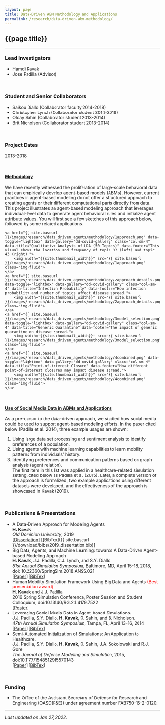 ```yaml
---
layout: page
title: Data-Driven ABM Methodology and Applications
permalink: /research/data-driven-abm-methodology/
---
```


## {{page.title}}

<hr/>

### Lead Investigators
- Hamdi Kavak
- Jose Padilla (Advisor)

<br/>

### Student and Senior Collaborators
- Saikou Diallo (Collaborator faculty 2014-2018)
- Christopher Lynch (Collaborator student 2014-2018)
- Olcay Sahin (Collaborator student 2013-2014)
- Brit Nicholson (Collaborator student 2013-2014)

<br/>

### Project Dates
2013-2018

<br/>

#### <u>Methodology</u>
We have recently witnessed the proliferation of large-scale behavioral data that can empirically develop agent-based models (ABMs). However,  current practices in agent-based modeling do not offer a structured approach to creating agents or their different computational parts directly from data. This project illustrates an agent-based modeling approach that leverages individual-level data to generate agent behavioral rules and initialize agent attribute values. You will first see a few sketches of this approach below, followed by some related applications.


<div id="dd-gallery">
        
    <a href="{{ site.baseurl }}/images/research/data_driven_agents/methodology/1approach.png" data-toggle="lightbox" data-gallery="dd-covid-gallery" class="col-sm-4" data-title="Qualitative Analysis of LDA (50 Topics)" data-footer="This visual shows the location and frequency of topic 37 (left) and topic 43 (right).">
        <img width="{{site.thumbnail_width}}" src="{{ site.baseurl }}/images/research/data_driven_agents/methodology/1approach.png" class="img-fluid">
    </a>
    <a href="{{ site.baseurl }}/images/research/data_driven_agents/methodology/2approach_details.png" data-toggle="lightbox" data-gallery="dd-covid-gallery" class="col-sm-4" data-title="Infection Probability" data-footer="How infection probability and number of topics affect disease spread.">
        <img width="{{site.thumbnail_width}}" src="{{ site.baseurl }}/images/research/data_driven_agents/methodology/2approach_details.png" class="img-fluid">
    </a>
    <a href="{{ site.baseurl }}/images/research/data_driven_agents/methodology/3model_selection.png" data-toggle="lightbox" data-gallery="dd-covid-gallery" class="col-sm-4" data-title="Generic Quarantine" data-footer="The impact of generic quarantine on disease spread.">
        <img width="{{site.thumbnail_width}}" src="{{ site.baseurl }}/images/research/data_driven_agents/methodology/3model_selection.png" class="img-fluid">
    </a>
    <a href="{{ site.baseurl }}/images/research/data_driven_agents/methodology/4combined.png" data-toggle="lightbox" data-gallery="dd-covid-gallery" class="col-sm-4" data-title="Point-of-interest Closure" data-footer="How different point-of-interest closures may impact disease spread.">
        <img width="{{site.thumbnail_width}}" src="{{ site.baseurl }}/images/research/data_driven_agents/methodology/4combined.png" class="img-fluid">
    </a>
</div>
<br/>

#### <u>Use of Social Media Data in ABMs and Applications</u>
As a pre-cursor to the data-driven approach, we studied how social media could be used to support agent-based modeling efforts. In the paper cited below (Padilla et al. 2014), three example usages are shown:
1. Using large data set processing and sentiment analysis to identify preferences of a population.
2. Using agents with machine learning capabilities to learn mobility patterns from individuals' history.
3. Identifying preferences and communication patterns based on graph analysis (agent relation).  
The first item in this list was applied in a healthcare-related simulation setting, cited below as Padilla et al. (2015). 
Later, a complete version of the approach is formalized, two example applications using different datasets were developed, and the effectiveness of the approach is showcased in Kavak (2019).

<br/>

### Publications & Presentations

- A Data-Driven Approach for Modeling Agents  
  <strong>H. Kavak</strong>   
  <em>Old Dominion University</em>, 2019  
  [[Dissertation](https://digitalcommons.odu.edu/cgi/viewcontent.cgi?article=1047&context=msve_etds)]
  [[BibTex]({{ site.baseurl }}/download/bibs/2019_dissertation.bib)]
- Big Data, Agents, and Machine Learning: towards A Data-Driven Agent-based Modeling Approach  
  <strong>H. Kavak</strong>, J.J. Padilla, C.J. Lynch, and S.Y. Diallo  
  <em>51st Annual Simulation Symposium</em>, Baltimore, MD, April 15-18, 2018, doi: 10.22360/SpringSim.2018.ANSS.021  
  [<a title="RG Archive" href="https://www.researchgate.net/publication/324941067_Big_Data_Agents_and_Machine_Learning_Towards_a_Data-Driven_Agent-Based_Modeling_Approach">Paper</a>]
  [<a title="BibTeX" href="{{ site.baseurl }}/download/bibs/2018_data_driven.bib">BibTex</a>]
- Human Mobility Simulation Framework Using Big Data and Agents <span style="color: red;">(Best presentation award)</span>  
  <strong>H. Kavak</strong> and J.J. Padilla   
  2016 Spring Simulation Conference, Poster Session and Student Colloquium,  doi:10.13140/RG.2.1.4179.7522  
  [<a title="RG Archive" href="https://www.researchgate.net/publication/299889096_Human_Mobility_Simulation_Framework_Using_Big_Data_and_Agents">Poster</a>]
- Leveraging Social Media Data in Agent-based Simulations.  
  J.J. Padilla, S.Y. Diallo, <strong>H. Kavak</strong>, O. Sahin, and B. Nicholson.  
  <em>47th Annual Simulation Symposium</em>, Tampa, FL, April 13-16, 2014  
  [<a title="RG Archive" href="https://www.researchgate.net/publication/269411592_Leveraging_Social_Media_Data_in_Agent-based_Simulations">Paper</a>]
  [<a title="BibTeX" href="{{ site.baseurl }}/download/bibs/2014_social_media.bib">BibTex</a>]
- Semi-Automated Initialization of Simulations: An Application to Healthcare.  
  J.J. Padilla, S.Y. Diallo, <strong>H. Kavak</strong>, O. Sahin,  J.A. Sokolowski and R.J. Gore  
  <em>The Journal of Defense Modeling and Simulation</em>, 2015,  doi:10.1177/1548512915570143   
  [<a title="RG Archive" href="https://www.researchgate.net/publication/272914554_Semi-automated_initialization_of_simulations_an_application_to_healthcare">Paper</a>]
  [<a title="BibTeX" href="{{ site.baseurl }}/download/bibs/2015_j_initialization.bib">BibTex</a>]

<br/>

### Funding
- The Office of the Assistant Secretary of Defense for Research and Engineering (OASD(R&E)) under agreement number
  FAB750-15-2-0120.
<hr/>

*Last updated on Jan 27, 2022.*


<script>
	  lightGallery(document.getElementById('dd-gallery'), {
	    thumbnail:true,
	    animateThumb: true,
	    showThumbByDefault: true
	}); 
</script>